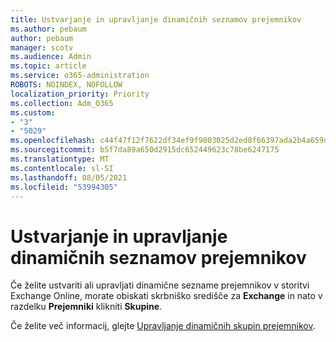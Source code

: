 ```yaml
---
title: Ustvarjanje in upravljanje dinamičnih seznamov prejemnikov
ms.author: pebaum
author: pebaum
manager: scotv
ms.audience: Admin
ms.topic: article
ms.service: o365-administration
ROBOTS: NOINDEX, NOFOLLOW
localization_priority: Priority
ms.collection: Adm_O365
ms.custom:
- "3"
- "5029"
ms.openlocfilehash: c44f47f12f7622df34ef9f9803025d2ed8f66397ada2b4a659df9b4d2dc75781
ms.sourcegitcommit: b5f7da89a650d2915dc652449623c78be6247175
ms.translationtype: MT
ms.contentlocale: sl-SI
ms.lasthandoff: 08/05/2021
ms.locfileid: "53994305"
---
```

# <a name="creating-and-managing-dynamic-distribution-lists"></a>Ustvarjanje in upravljanje dinamičnih seznamov prejemnikov

Če želite ustvariti ali upravljati dinamične sezname prejemnikov v storitvi Exchange Online, morate obiskati skrbniško središče za **Exchange** in nato v razdelku **Prejemniki** klikniti **Skupine**.

Če želite več informacij, glejte [Upravljanje dinamičnih skupin prejemnikov](https://docs.microsoft.com/exchange/recipients-in-exchange-online/manage-dynamic-distribution-groups/manage-dynamic-distribution-groups).

